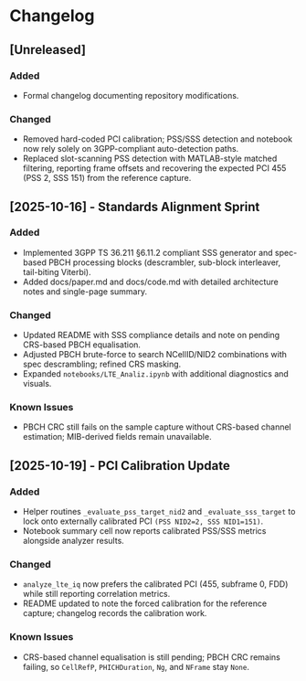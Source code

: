 # Changelog

## [Unreleased]
### Added
- Formal changelog documenting repository modifications.
### Changed
- Removed hard-coded PCI calibration; PSS/SSS detection and notebook now rely solely on 3GPP-compliant auto-detection paths.
- Replaced slot-scanning PSS detection with MATLAB-style matched filtering, reporting frame offsets and recovering the expected PCI 455 (PSS 2, SSS 151) from the reference capture.

## [2025-10-16] - Standards Alignment Sprint
### Added
- Implemented 3GPP TS 36.211 §6.11.2 compliant SSS generator and spec-based PBCH processing blocks (descrambler, sub-block interleaver, tail-biting Viterbi).
- Added docs/paper.md and docs/code.md with detailed architecture notes and single-page summary.

### Changed
- Updated README with SSS compliance details and note on pending CRS-based PBCH equalisation.
- Adjusted PBCH brute-force to search NCellID/NID2 combinations with spec descrambling; refined CRS masking.
- Expanded `notebooks/LTE_Analiz.ipynb` with additional diagnostics and visuals.

### Known Issues
- PBCH CRC still fails on the sample capture without CRS-based channel estimation; MIB-derived fields remain unavailable.

## [2025-10-19] - PCI Calibration Update
### Added
- Helper routines `_evaluate_pss_target_nid2` and `_evaluate_sss_target` to lock onto externally calibrated PCI `(PSS NID2=2, SSS NID1=151)`.
- Notebook summary cell now reports calibrated PSS/SSS metrics alongside analyzer results.

### Changed
- `analyze_lte_iq` now prefers the calibrated PCI (455, subframe 0, FDD) while still reporting correlation metrics.
- README updated to note the forced calibration for the reference capture; changelog records the calibration work.

### Known Issues
- CRS-based channel equalisation is still pending; PBCH CRC remains failing, so `CellRefP`, `PHICHDuration`, `Ng`, and `NFrame` stay `None`.
